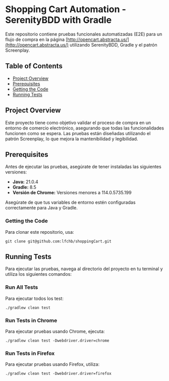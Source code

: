 # Shopping Cart Automation - SerenityBDD with Gradle

Este repositorio contiene pruebas funcionales automatizadas (E2E) para un flujo de compra en la página [http://opencart.abstracta.us/](http://opencart.abstracta.us/) utilizando SerenityBDD, Gradle y el patrón Screenplay.

## Table of Contents
- [Project Overview](#project-overview)
- [Prerequisites](#prerequisites)
- [Getting the Code](#getting-the-code)
- [Running Tests](#running-tests)


## Project Overview

Este proyecto tiene como objetivo validar el proceso de compra en un entorno de comercio electrónico, asegurando que todas las funcionalidades funcionen como se espera. Las pruebas están diseñadas utilizando el patrón Screenplay, lo que mejora la mantenibilidad y legibilidad.

## Prerequisites

Antes de ejecutar las pruebas, asegúrate de tener instaladas las siguientes versiones:

- **Java:** 21.0.4
- **Gradle:** 8.5
- **Versión de Chrome:** Versiones menores a 114.0.5735.199

Asegúrate de que tus variables de entorno estén configuradas correctamente para Java y Gradle.

### Getting the Code
Para clonar este repositorio, usa:
```
git clone git@github.com:lfchb/shoppingCart.git
```

## Running Tests

Para ejecutar las pruebas, navega al directorio del proyecto en tu terminal y utiliza los siguientes comandos:

### Run All Tests
Para ejecutar todos los test:
```
./gradlew clean test
```
### Run Tests in Chrome
Para ejecutar pruebas usando Chrome, ejecuta:
```
./gradlew clean test -Dwebdriver.driver=chrome
```

### Run Tests in Firefox
Para ejecutar pruebas usando Firefox, utiliza:
```
./gradlew clean test -Dwebdriver.driver=firefox
```



